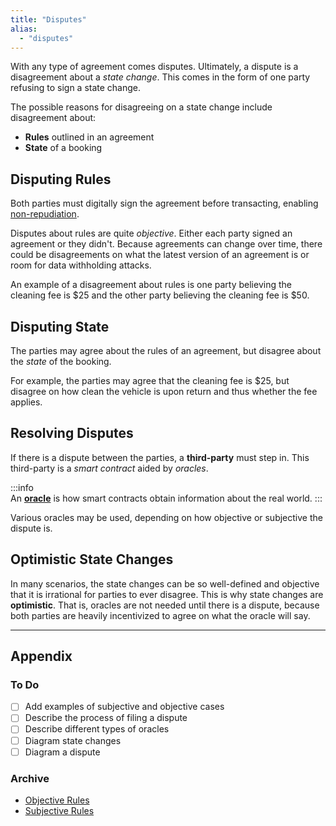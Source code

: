 ```yaml
---
title: "Disputes"
alias:
  - "disputes"
---
```


With any type of agreement comes disputes. Ultimately, a dispute is a disagreement about a _state change_. This comes in the form of one party refusing to sign a state change.

The possible reasons for disagreeing on a state change include disagreement about:
- **Rules** outlined in an agreement
- **State** of a booking

## Disputing Rules
Both parties must digitally sign the agreement before transacting, enabling [non-repudiation](https://en.wikipedia.org/wiki/Non-repudiation).

Disputes about rules are quite _objective_. Either each party signed an agreement or they didn't. Because agreements can change over time, there could be disagreements on what the latest version of an agreement is or room for data withholding attacks. 

An example of a disagreement about rules is one party believing the cleaning fee is $25 and the other party believing the cleaning fee is $50.

## Disputing State
The parties may agree about the rules of an agreement, but disagree about the _state_ of the booking.

For example, the parties may agree that the cleaning fee is $25, but disagree on how clean the vehicle is upon return and thus whether the fee applies.

## Resolving Disputes
If there is a dispute between the parties, a **third-party** must step in. This third-party is a _smart contract_ aided by _oracles_.

:::info  
An [**oracle**](https://ethereum.org/en/developers/docs/oracles/) is how smart contracts obtain information about the real world.
:::

Various oracles may be used, depending on how objective or subjective the dispute is.

## Optimistic State Changes
In many scenarios, the state changes can be so well-defined and objective that it is irrational for parties to ever disagree. This is why state changes are **optimistic**. That is, oracles are not needed until there is a dispute, because both parties are heavily incentivized to agree on what the oracle will say.

---

## Appendix
### To Do
- [ ] Add examples of subjective and objective cases
- [ ] Describe the process of filing a dispute
- [ ] Describe different types of oracles
- [ ] Diagram state changes
- [ ] Diagram a dispute

### Archive
- [Objective Rules](./Archive/Objective%20Rules)
- [Subjective Rules](./Archive/Subjective%20Rules)
